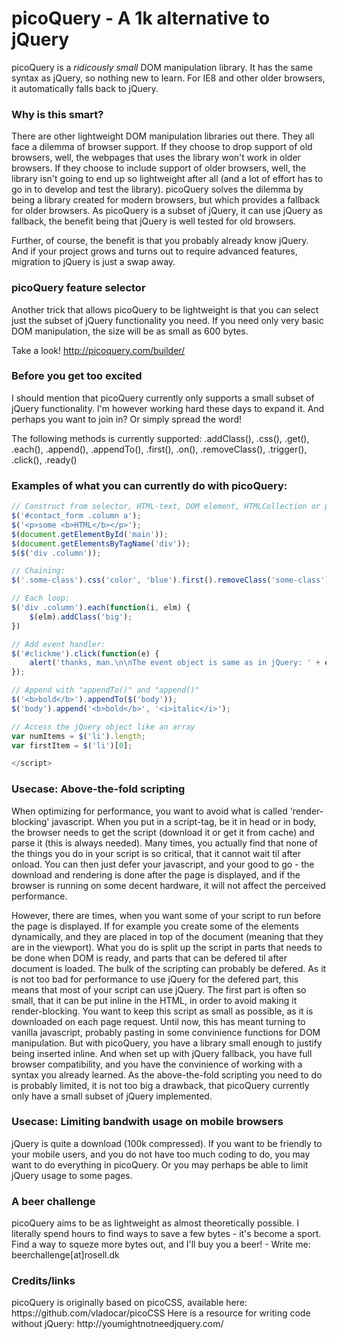 # picoQuery - A 1k alternative to jQuery

picoQuery is a <i>ridicously small</i> DOM manipulation library. It has the same syntax as jQuery, so nothing new to learn. For IE8 and other older browsers, it automatically falls back to jQuery.

<h3>Why is this smart?</h3>
There are other lightweight DOM manipulation libraries out there. They all face a dilemma of browser support. If they choose to drop support of old browsers, well, the webpages that uses the library won't work in older browsers. If they choose to include support of older browsers, well, the library isn't going to end up so lightweight after all (and a lot of effort has to go in to develop and test the library). picoQuery solves the dilemma by being a library created for modern browsers, but which provides a fallback for older browsers. As picoQuery is a subset of jQuery, it can use jQuery as fallback, the benefit being that jQuery is well tested for old browsers.

Further, of course, the benefit is that you probably already know jQuery. And if your project grows and turns out to require advanced features, migration to jQuery is just a swap away.

<h3>picoQuery feature selector</h3>
Another trick that allows picoQuery to be lightweight is that you can select just the subset of jQuery functionality you need. If you need only very basic DOM manipulation, the size will be as small as 600 bytes.

Take a look! 
http://picoquery.com/builder/

<h3>Before you get too excited</h3>
I should mention that picoQuery currently only supports a small subset of jQuery functionality. I'm however working hard these days to expand it. And perhaps you want to join in? Or simply spread the word!

The following methods is currently supported: 
.addClass(), .css(), .get(), .each(), .append(), .appendTo(), .first(), .on(), .removeClass(), .trigger(), .click(), .ready()


<h3>Examples of what you can currently do with picoQuery:</h3>

```javascript
// Construct from selector, HTML-text, DOM element, HTMLCollection or picoQuery object (cloning):
$('#contact_form .column a');
$('<p>some <b>HTML</b></p>');
$(document.getElementById('main'));
$(document.getElementsByTagName('div'));
$($('div .column'));

// Chaining:
$('.some-class').css('color', 'blue').first().removeClass('some-class');

// Each loop:
$('div .column').each(function(i, elm) {
	$(elm).addClass('big');
})

// Add event handler:
$('#clickme').click(function(e) {
	alert('thanks, man.\n\nThe event object is same as in jQuery: ' + e);
});

// Append with "appendTo()" and "append()"
$('<b>bold</b>').appendTo($('body'));
$('body').append('<b>bold</b>', '<i>italic</i>');

// Access the jQuery object like an array
var numItems = $('li').length;
var firstItem = $('li')[0];

</script>
```

<h3>Usecase: Above-the-fold scripting</h3>
When optimizing for performance, you want to avoid what is called 'render-blocking' javascript. When you put in a script-tag, be it in head or in body, the browser needs to get the script (download it or get it from cache) and parse it (this is always needed). Many times, you actually find that none of the things you do in your script is so critical, that it cannot wait til after onload. You can then just defer your javascript, and your good to go - the download and rendering is done after the page is displayed, and if the browser is running on some decent hardware, it will not affect the perceived performance.

However, there are times, when you want some of your script to run before the page is displayed. If for example you create some of the elements dynamically, and they are placed in top of the document (meaning that they are in the viewport). What you do is split up the script in parts that needs to be done when DOM is ready, and parts that can be defered til after document is loaded. The bulk of the scripting can probably be defered. As it is not too bad for performance to use jQuery for the defered part, this means that most of your script can use jQuery. The first part is often so small, that it can be put inline in the HTML, in order to avoid making it render-blocking. You want to keep this script as small as possible, as it is downloaded on each page request. Until now, this has meant turning to vanilla javascript, probably pasting in some convinience functions for DOM manipulation. But with picoQuery, you have a library small enough to justify being inserted inline. And when set up with jQuery fallback, you have full browser compatibility, and you have the convinience of working with a syntax you already learned. As the above-the-fold scripting you need to do is probably limited, it is not too big a drawback, that picoQuery currently only have a small subset of jQuery implemented.

<h3>Usecase: Limiting bandwith usage on mobile browsers</h3>
jQuery is quite a download (100k compressed). If you want to be friendly to your mobile users, and you do not have too much coding to do, you may want to do everything in picoQuery. Or you may perhaps be able to limit jQuery usage to some pages. 

<h3>A beer challenge</h3>
picoQuery aims to be as lightweight as almost theoretically possible. I literally spend hours to find ways to save a few bytes - it's become a sport. Find a way to squeze more bytes out, and I'll buy you a beer! - Write me: beerchallenge[at]rosell.dk

<h3>Credits/links</h3>
picoQuery is originally based on picoCSS, available here: https://github.com/vladocar/picoCSS
Here is a resource for writing code without jQuery: http://youmightnotneedjquery.com/

